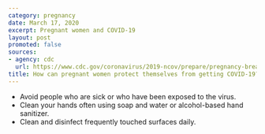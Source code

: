 ```yaml
---
category: pregnancy
date: March 17, 2020
excerpt: Pregnant women and COVID-19
layout: post
promoted: false
sources:
- agency: cdc
  url: https://www.cdc.gov/coronavirus/2019-ncov/prepare/pregnancy-breastfeeding.html
title: How can pregnant women protect themselves from getting COVID-19?
---
```


- Avoid people who are sick or who have been exposed to the virus.
- Clean your hands often using soap and water or alcohol-based hand sanitizer.
- Clean and disinfect frequently touched surfaces daily.